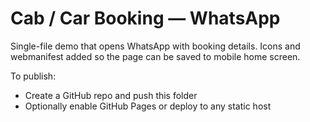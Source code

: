# Cab / Car Booking — WhatsApp

Single-file demo that opens WhatsApp with booking details. Icons and webmanifest added so the page can be saved to mobile home screen.

To publish:
- Create a GitHub repo and push this folder
- Optionally enable GitHub Pages or deploy to any static host